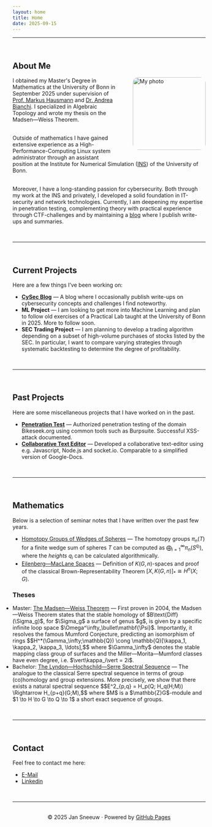 ```yaml
---
layout: home
title: Home
date: 2025-09-15
---
```


---

<br>

## About Me

<div class="about-me">

<img src="/home/uploads/image.png" alt="My photo" style="float: right; margin: 0 0 20px 35px; width: 190px; border-radius: 15px;">

I obtained my Master's Degree in Mathematics at the University of Bonn in September 2025 under supervision of <a href="https://www.math.uni-bonn.de/people/hausmann/" target="_blank" rel="noopener noreferrer">Prof. Markus Hausmann</a> and <a href="https://guests.mpim-bonn.mpg.de/bianchi/" target="_blank" rel="noopener noreferrer">Dr. Andrea Bianchi</a>. I specialized in Algebraic Topology and wrote my thesis on the Madsen—Weiss Theorem.<br><br>

Outside of mathematics I have gained extensive experience as a High-Performance-Computing Linux system administrator through an assistant position at the Institute for Numerical Simulation (<a href="https://ins.uni-bonn.de/" target="_blank" rel="noopener noreferrer">INS</a>) of the University of Bonn.<br><br>  

Moreover, I have a long-standing passion for cybersecurity. Both through my work at the INS and privately, I developed a solid foundation in IT-security and network technologies. Currently, I am deepening my expertise in penetration testing, complementing theory with practical experience through CTF-challenges and by maintaining a <a href="https://jan-sneeuw.github.io/home/blog/">blog</a> where I publish write-ups and summaries.

</div>

<br>

---

<br>

## Current Projects
Here are a few things I’ve been working on:

- [**CySec Blog**](/home/blog/) — A blog where I occasionally publish write-ups on cybersecurity concepts and challenges I find noteworthy.
- **ML Project** — I am looking to get more into Machine Learning and plan to follow old exercises of a Practical Lab taught at the University of Bonn in 2025. More to follow soon.
- **SEC Trading Project** — I am planning to develop a trading algorithm depending on a subset of high-volume purchases of stocks listed by the SEC. In particular, I want to compare varying strategies through systematic backtesting to determine the degree of profitability.

<br>

---

<br>

## Past Projects
Here are some miscellaneous projects that I have worked on in the past.

- [**Penetration Test**](/home/uploads/Pentest_Report.pdf) — Authorized penetration testing of the domain Bikeseek.org using common tools such as Burpsuite. Successful XSS-attack documented.
- [**Collaborative Text Editor**](https://github.com/jan-sneeuw/Collaborative-Text-Editor) — Developed a collaborative text-editor using e.g. Javascript, Node.js and socket.io. Comparable to a simplified version of Google-Docs. 

<br>

---

<br>

## Mathematics
Below is a selection of seminar notes that I have written over the past few years.
- [Homotopy Groups of Wedges of Spheres](/home/uploads/Homotopy_Groups_of_Wedges_of_Spheres.pdf) — The homotopy groups $\pi_n(T)$ for a finite wedge sum of spheres $T$ can be computed as $\bigoplus_{i=1}^\infty \pi_n(S^{q_i})$, where the *heights* $q_i$ can be calculated algorithmically.
- [Eilenberg—MacLane Spaces](/home/uploads/EM-spaces.pdf) — Definition of $K(G,n)$-spaces and proof of the classical Brown-Representability Theorem $[X,K(G,n)]_* \cong H^n(X;G)$.

### Theses
<ul style="list-style-type: disc; padding-left: 0px;">
  <li>
    Master: <a href="https://jan-sneeuw.github.io/home/uploads/Thesis_Jan.pdf" target="_blank" rel="noopener noreferrer">The Madsen—Weiss Theorem</a> — First proven in 2004, the Madsen—Weiss Theorem states that the stable homology of $B\text{Diff}(\Sigma_g)$, for $\Sigma_g$ a surface of genus $g$, is given by a specific infinite loop space $\Omega^\infty_\bullet\mathbf{\Psi}$. Importantly, it resolves the famous Mumford Conjecture, predicting an isomorphism of rings $$H^*(\Gamma_\infty;\mathbb{Q}) \cong \mathbb{Q}[\kappa_1, \kappa_2, \kappa_3, \ldots],$$ where $\Gamma_\infty$ denotes the stable mapping class group of surfaces and the Miller—Morita—Mumford classes have even degree, i.e. $\vert\kappa_i\vert = 2i$.
  </li>
  <li>
    Bachelor: <a href="https://jan-sneeuw.github.io/home/uploads/LHS_corr.pdf" target="_blank" rel="noopener noreferrer">The Lyndon—Hochschild—Serre Spectral Sequence</a> — The analogue to the classical Serre spectral sequence in terms of group (co)homology and group extensions. More precisely, we show that there exists a natural spectral sequence $$E^2_{p,q} = H_p(Q; H_q(H;M)) \Rightarrow H_{p+q}(G;M),$$ where $M$ is a $\mathbb{Z}G$-module and $1 \to H \to G \to Q \to 1$ a short exact sequence of groups.
  </li>
</ul>

<br>

---

<br>

## Contact
Feel free to contact me here:  
- [E-Mail](mailto:jansneeuw@web.de)  
- [Linkedin](www.linkedin.com/in/jan-sneeuw-325728294)  

<br>

---

<br>

<div align="center">
© 2025 Jan Sneeuw · Powered by <a href="https://pages.github.com/">GitHub Pages</a>
</div>




